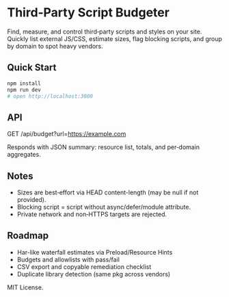 # Third‑Party Script Budgeter

Find, measure, and control third‑party scripts and styles on your site. Quickly list external JS/CSS, estimate sizes, flag blocking scripts, and group by domain to spot heavy vendors.

## Quick Start

```bash
npm install
npm run dev
# open http://localhost:3000
```

## API

GET /api/budget?url=https://example.com

Responds with JSON summary: resource list, totals, and per‑domain aggregates.

## Notes
- Sizes are best‑effort via HEAD content-length (may be null if not provided).
- Blocking script = script without async/defer/module attribute.
- Private network and non‑HTTPS targets are rejected.

## Roadmap
- Har-like waterfall estimates via Preload/Resource Hints
- Budgets and allowlists with pass/fail
- CSV export and copyable remediation checklist
- Duplicate library detection (same pkg across vendors)

MIT License.